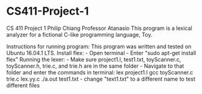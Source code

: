 # CS411-Project-1
CS 411 Project 1
Philip Chiang
Professor Atanasio
This program is a lexical analyzer for a fictional C-like programming language, Toy.

Instructions for running program:
    This program was written and tested on Ubuntu 16.04.1 LTS.
    Install flex:
        - Open terminal
        - Enter "sudo apt-get install flex"
    Running the lexer:
        - Make sure project1.l, test1.txt, toyScanner.c, toyScanner.h,
            trie.c, and trie.h are in the same folder
        - Navigate to that folder and enter the commands in terminal:
            lex project1.l
            gcc toyScanner.c trie.c lex.yy.c
            ./a.out test1.txt
        - change "text1.txt" to a different name to test different files
